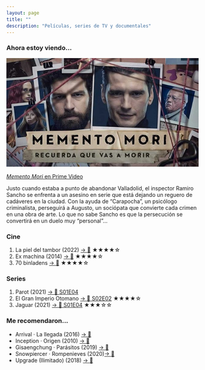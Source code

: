 ```yaml
---
layout: page
title: ""
description: "Películas, series de TV y documentales"
---
```


### Ahora estoy viendo...

![Memento Mori](images/misc/mementomori.jpeg)

[*Memento Mori* en Prime Video](https://www.primevideo.com/detail/0H69GXL24UNDZNY2OBJKH5QWOL/ref=atv_dp_share_cu_r)

Justo cuando estaba a punto de abandonar Valladolid, el inspector Ramiro Sancho se enfrenta a un asesino en serie que está dejando un reguero de cadáveres en la ciudad. Con la ayuda de “Carapocha”, un psicólogo criminalista, perseguirá a Augusto, un sociópata que convierte cada crimen en una obra de arte. Lo que no sabe Sancho es que la persecución se convertirá en un duelo muy “personal”...

### Cine
1. La piel del tambor (2022) [→ 🍿](https://www.primevideo.com/dp/0T42O5Z6QECZ4Q6CXW1D7OYTAY) ★★★★☆
1. Ex machina (2014) [→ 🍿](https://www.imdb.com/title/tt0470752/) ★★★★☆
1. 70 binladens [→ 🍿](https://www.imdb.com/title/tt7972178/) ★★★★☆

### Series
1. Parot (2021) [→ 🍿 S01E04](https://www.ebenimeli.org/parot-serie/)
1. El Gran Imperio Otomano [→ 🍿 S02E02](https://www.netflix.com/es/title/80990771) ★★★★☆
1. Jaguar (2021) [→ 🍿 S01E04](https://www.netflix.com/es/title/81122682) ★★★☆☆

### Me recomendaron...
* Arrival · La llegada (2016) [→ 🍿](https://www.imdb.com/title/tt2543164/)
* Inception · Origen (2010) [→ 🍿](https://www.imdb.com/title/tt1375666/)
* Gisaengchung · Parásitos (2019) [→ 🍿](https://www.imdb.com/title/tt6751668/)
* Snowpiercer · Rompenieves (2020)[→ 🍿](https://www.imdb.com/title/tt6156584/)
* Upgrade (Ilimitado) (2018) [→ 🍿](https://www.imdb.com/title/tt6499752/)
